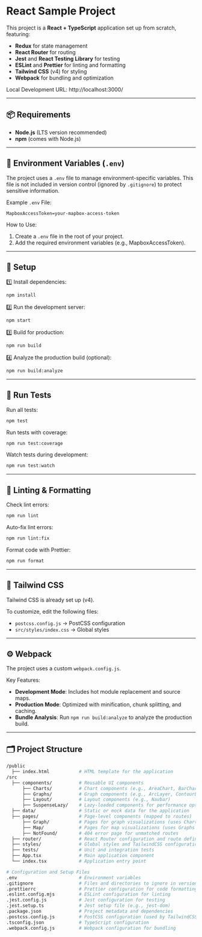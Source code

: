 # React Sample Project

This project is a **React + TypeScript** application set up from scratch, featuring:

- **Redux** for state management
- **React Router** for routing
- **Jest** and **React Testing Library** for testing
- **ESLint** and **Prettier** for linting and formatting
- **Tailwind CSS** (v4) for styling
- **Webpack** for bundling and optimization

Local Development URL: http://localhost:3000/

---

## 📦 Requirements

- **Node.js** (LTS version recommended)
- **npm** (comes with Node.js)

---

## 🔑 Environment Variables (`.env`)

The project uses a `.env` file to manage environment-specific variables. This file is not included in version control (ignored by `.gitignore`) to protect sensitive information.

Example `.env` File:

```
MapboxAccessToken=your-mapbox-access-token
```

How to Use:

1. Create a `.env` file in the root of your project.
2. Add the required environment variables (e.g., MapboxAccessToken).

---

## 🚀 Setup

1️⃣ Install dependencies:

```bash
npm install
```

2️⃣ Run the development server:

```bash
npm start
```

3️⃣ Build for production:

```bash
npm run build
```

4️⃣ Analyze the production build (optional):

```bash
npm run build:analyze
```

---

## 🧪 Run Tests

Run all tests:

```bash
npm test
```

Run tests with coverage:

```bash
npm run test:coverage
```

Watch tests during development:

```bash
npm run test:watch
```

---

## 💅 Linting & Formatting

Check lint errors:

```bash
npm run lint
```

Auto-fix lint errors:

```bash
npm run lint:fix
```

Format code with Prettier:

```bash
npm run format
```

---

## 🎨 Tailwind CSS

Tailwind CSS is already set up (v4).

To customize, edit the following files:

- `postcss.config.js` → PostCSS configuration
- `src/styles/index.css` → Global styles

---

## ⚙️ Webpack

The project uses a custom `webpack.config.js`.

Key Features:

- **Development Mode**: Includes hot module replacement and source maps.
- **Production Mode**: Optimized with minification, chunk splitting, and caching.
- **Bundle Analysis**: Run `npm run build:analyze` to analyze the production build.

---

## 🗂 Project Structure

```bash
/public
  ├── index.html           # HTML template for the application
/src
  ├── components/          # Reusable UI components
      ├── Charts/          # Chart components (e.g., AreaChart, BarChart)
      ├── Graphs/          # Graph components (e.g., ArcLayer, ContourLayer)
      ├── Layout/          # Layout components (e.g., Navbar)
      ├── SuspenseLazy/    # Lazy-loaded components for performance optimization
  ├── data/                # Static or mock data for the application
  ├── pages/               # Page-level components (mapped to routes)
      ├── Graph/           # Pages for graph visualizations (uses Charts components)
      ├── Map/             # Pages for map visualizations (uses Graphs components)
      ├── NotFound/        # 404 error page for unmatched routes
  ├── router/              # React Router configuration and route definitions
  ├── styles/              # Global styles and TailwindCSS configuration
  ├── tests/               # Unit and integration tests
  ├── App.tsx              # Main application component
  └── index.tsx            # Application entry point

# Configuration and Setup Files
.env                       # Environment variables
.gitignore                 # Files and directories to ignore in version control
.prettierrc                # Prettier configuration for code formatting
.eslint.config.mjs         # ESLint configuration for linting
.jest.config.js            # Jest configuration for testing
.jest.setup.ts             # Jest setup file (e.g., jest-dom)
.package.json              # Project metadata and dependencies
.postcss.config.js         # PostCSS configuration (used by TailwindCSS)
.tsconfig.json             # TypeScript configuration
.webpack.config.js         # Webpack configuration for bundling
```
